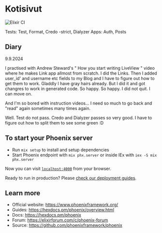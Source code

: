 # Kotisivut

![Elixir CI](https://github.com/jhalmu/Homesite/workflows/Elixir%20CI/badge.svg)


Tests: Test, Format, Credo -strict, Dialyzer
Apps: Auth, Posts

## Diary

9.9.2024

I practised with Andrew Steward's " How you start writing LiveView " video where he makes Link app allmost from scratch. I did the Links.
Then I added user_id' and username etc fields to my Blog and I have to figure out how to get them to work. Gladdly I have gray hairs already. But I did it and got changres to work in generated code. So happy. So happy. I did not quit. I can move on.

And I'm so bored with instruction videos... I need so much to go back and "read" again sometimes many times again.

Well. Test do not pass. Credo and Dialyzer passes so very good. I have to figure out how to split them to see some green :D

## To start your Phoenix server

* Run `mix setup` to install and setup dependencies
* Start Phoenix endpoint with `mix phx.server` or inside IEx with `iex -S mix phx.server`

Now you can visit [`localhost:4000`](http://localhost:4000) from your browser.

Ready to run in production? Please [check our deployment guides](https://hexdocs.pm/phoenix/deployment.html).

## Learn more

* Official website: <https://www.phoenixframework.org/>
* Guides: <https://hexdocs.pm/phoenix/overview.html>
* Docs: <https://hexdocs.pm/phoenix>
* Forum: <https://elixirforum.com/c/phoenix-forum>
* Source: <https://github.com/phoenixframework/phoenix>
